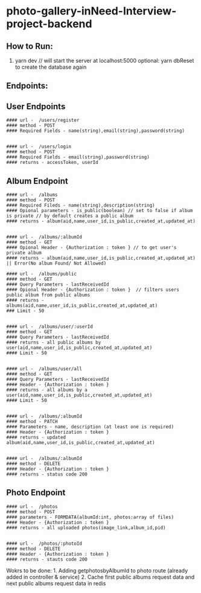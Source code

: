 # photo-gallery-inNeed-Interview-project-backend


## How to Run:
  1. yarn dev // will start the server at localhost:5000
  optional: yarn dbReset to create the database again
  


## Endpoints:
   
  ## User Endpoints
    #### url -  /users/register
    #### method - POST
    #### Required Fields - name(string),email(string),password(string)
  
  
    #### url -  /users/login
    #### method - POST
    #### Required Fields - email(string),password(string)
    #### returns - accessToken, userId
  
  ## Album Endpoint
    
    #### url -  /albums
    #### method - POST
    #### Required Fileds - name(string),description(string)
    #### Opional parameters - is_public(boolean) // set to false if album is private // by default creates a public album
    #### returns - album(aid,name,user_id,is_public,created_at,updated_at)
    
    
    #### url -  /albums/:albumId
    #### method - GET
    #### Opional Header - {Authorization : token } // to get user's private album
    #### returns - album(aid,name,user_id,is_public,created_at,updated_at) || Error(No album Found/ Not Allowed) 
 
    #### url -  /albums/public
    #### method - GET
    #### Query Parameters - lastReceivedId 
    #### Opional Header - {Authorization : token }  // filters users public album from public albums
    #### returns - albums(aid,name,user_id,is_public,created_at,updated_at)
    ### Limit - 50
    
    
    #### url -  /albums/user/:userId
    #### method - GET
    #### Query Parameters - lastReceivedId 
    #### returns - all public albums by user(aid,name,user_id,is_public,created_at,updated_at)
    #### Limit - 50
    
    
    #### url -  /albums/user/all
    #### method - GET
    #### Query Parameters - lastReceivedId 
    #### Header - {Authorization : token }  
    #### returns - all albums by a user(aid,name,user_id,is_public,created_at,updated_at)
    #### Limit - 50
    
    
    #### url -  /albums/:albumId
    #### method - PATCH
    #### Parameters - name, description (at least one is required) 
    #### Header - {Authorization : token }  
    #### returns - updated album(aid,name,user_id,is_public,created_at,updated_at)


    #### url -  /albums/:albumId
    #### method - DELETE
    #### Header - {Authorization : token }  
    #### returns - status code 200
    
    
  ## Photo Endpoint
 
    #### url -  /photos    
    #### method - POST
    #### parameters - FORMDATA(albumId:int, photos:array of files) 
    #### Header - {Authorization : token }  
    #### returns - all uploaded photos(image_link,album_id,pid)
  
  
    #### url -  /photos/:photoId
    #### method - DELETE 
    #### Header - {Authorization : token }  
    #### returns - stauts code 200
  
  
  
  Wokrs to be done:
      1. Adding getphotosbyAlbumId to photo route (already added in controller & service)
      2. Cache first public albums request data and next public albums request data in redis 
      


    
   
